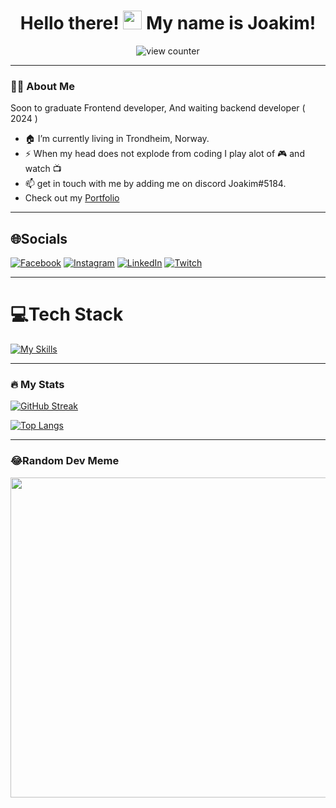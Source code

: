 <div id="header" align="center">
 <h1>
  Hello there!
  <img src="https://media.giphy.com/media/hvRJCLFzcasrR4ia7z/giphy.gif" width="30px"/>
   My name is Joakim!
</h1>
 <div>
  <img src="https://komarev.com/ghpvc/?username=Pjatte1337&style=flat-square&color=blue"alt="view counter"/>
</div>
</div>

---

### 👨‍🦲 About Me 
Soon to graduate Frontend developer, And waiting backend developer ( 2024 ) 

- 🏠 I’m currently living in Trondheim, Norway. 
- ⚡ When my head does not explode from coding I play alot of :video_game: and watch :tv:
- 📫 get in touch with me by adding me on discord Joakim#5184.
- Check out my [Portfolio](https://joakim-portfolio-2.netlify.app/)

---

## 🌐Socials
[![Facebook](https://img.shields.io/badge/Facebook-%231877F2.svg?logo=Facebook&logoColor=white)](https://facebook.com/joakimvanebo) [![Instagram](https://img.shields.io/badge/Instagram-%23E4405F.svg?logo=Instagram&logoColor=white)](https://instagram.com/joakimvanebo) [![LinkedIn](https://img.shields.io/badge/LinkedIn-%230077B5.svg?logo=linkedin&logoColor=white)](https://linkedin.com/in/joakim-vanebo-93a64562/) [![Twitch](https://img.shields.io/badge/Twitch-%239146FF.svg?logo=Twitch&logoColor=white)](https://twitch.tv/therealpjatte) 

---

# 💻Tech Stack
[![My Skills](https://skillicons.dev/icons?i=css,html,js,bootstrap,cs,codepen,github,jquery,materialui,netlify,nodejs,php,ps,react,sass,styledcomponents,stackoverflow,tailwind,vercel,vite,vscode,wordpress&perline=11)](https://skillicons.dev)


---

### :fire: My Stats 
[![GitHub Streak](http://github-readme-streak-stats.herokuapp.com?user=Pjatte1337&theme=dark&background=000000)](https://git.io/streak-stats)

[![Top Langs](https://github-readme-stats.vercel.app/api/top-langs/?username=Pjatte1337&layout=compact&theme=vision-friendly-dark)](https://github.com/anuraghazra/github-readme-stats)

---

### 😂Random Dev Meme
<div>
<img src="https://ih1.redbubble.net/image.875111905.4798/fposter,small,wall_texture,product,750x1000.jpg" width="512px"/>
</div>
  








